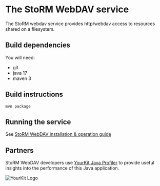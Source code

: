 # The StoRM WebDAV service

The StoRM webdav service provides http/webdav access to resources shared on a filesystem.

## Build dependencies

You will need:

- git
- java 17
- maven 3

## Build instructions

    mvn package

## Running the service

See [StoRM WebDAV installation & operation guide](doc/storm-webdav-guide.md)

## Partners

StoRM WebDAV developers use [YourKit Java Profiler](http://www.yourkit.com/) to provide useful insights into the performance of this Java application. 

![YourKit Logo](https://www.yourkit.com/images/yklogo.png)
